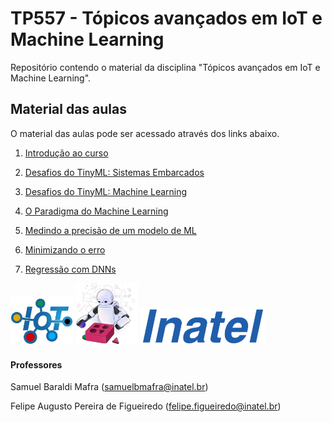 # TP557 - Tópicos avançados em IoT e Machine Learning

Repositório contendo o material da disciplina "Tópicos avançados em IoT e Machine Learning".

## Material das aulas

O material das aulas pode ser acessado através dos links abaixo.

1. [Introdução ao curso](https://github.com/zz4fap/tp557-iot-ml/blob/main/slides/TP557_1_Introdu%C3%A7ao_ao_curso.pdf)
   
2. [Desafios do TinyML: Sistemas Embarcados](https://github.com/zz4fap/tp557-iot-ml/blob/main/slides/TP557_2_Desafios_do_TinyML_sistemas_embarcados.pdf)

3. [Desafios do TinyML: Machine Learning](https://github.com/zz4fap/tp557-iot-ml/blob/main/slides/TP557_3_Desafios_do_TinyML_machine_learning.pdf)

4. [O Paradigma do Machine Learning](https://github.com/zz4fap/tp557-iot-ml/blob/main/slides/TP557_4_O_Paradigma_do_Machine_Learning.pdf)

5. [Medindo a precisão de um modelo de ML](https://github.com/zz4fap/tp557-iot-ml/blob/main/slides/TP557_5_Medindo_a_precisão_de_um_modelo_de_ML.pdf)

6. [Minimizando o erro](https://github.com/zz4fap/tp557-iot-ml/blob/main/slides/TP557_6_Minimizando_o_erro.pdf)

7. [Regressão com DNNs](https://github.com/zz4fap/tp557-iot-ml/blob/main/slides/TP557_7_Regressão_com_DNNs.pdf)

<img src="/figures/iot_lab.jpg" width="100px"> <img src="/figures/ml_logo1.png" width="100px"> <img src="/figures/inatel_logo.png" width="200px">

#### Professores

Samuel Baraldi Mafra (samuelbmafra@inatel.br)


Felipe Augusto Pereira de Figueiredo (felipe.figueiredo@inatel.br)

